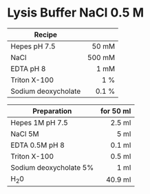 # Lysis Buffer NaCl 0.5 M

|Recipe||
|-------------|-----:|
|Hepes pH 7.5   |  50 mM |
|NaCl           |    500 mM |
|EDTA pH 8 |     1 mM |
|Triton X-100|1 % |
|Sodium deoxycholate|0.1 %|



|Preparation| for 50 ml|
|-------------|-----:|
|Hepes 1M pH 7.5   |  2.5 ml |
|NaCl   5M        |    5 ml |
|EDTA 0.5M pH 8 |     0.1 ml |
|Triton X-100|0.5 ml |
|Sodium deoxycholate 5%|1 ml|
|H<sub>2</sub>0|40.9 ml|
